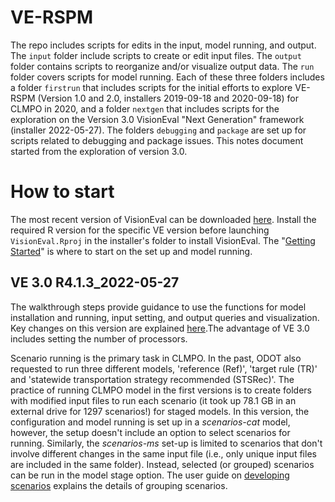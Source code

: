 # VE-RSPM

The repo includes scripts for edits in the input, model running, and output. The `input` folder include scripts to create or edit input files. The `output` folder contains scripts to reorganize and/or visualize output data. The `run` folder covers scripts for model running. Each of these three folders includes a folder `firstrun` that includes scripts for the initial efforts to explore VE-RSPM (Version 1.0 and 2.0, installers 2019-09-18 and 2020-09-18) for CLMPO in 2020, and a folder `nextgen` that includes scripts for the exploration on the Version 3.0 VisionEval "Next Generation" framework (installer 2022-05-27). The folders `debugging` and `package` are set up for scripts related to debugging and package issues. This notes document started from the exploration of version 3.0.

# How to start

The most recent version of VisionEval can be downloaded [here](https://visioneval.org/category/download.html). Install the required R version for the specific VE version before launching `VisionEval.Rproj` in the installer's folder to install VisionEval. The "[Getting Started](https://visioneval.org/docs/getting-started.html#getting-started)" is where to start on the set up and model running.

## VE 3.0 R4.1.3_2022-05-27

The walkthrough steps provide guidance to use the functions for model installation and running, input setting, and output queries and visualization. Key changes on this version are explained [here](https://github.com/VisionEval/VisionEval-Dev/releases/tag/beta-release-0.9).The advantage of VE 3.0 includes setting the number of processors.

Scenario running is the primary task in CLMPO. In the past, ODOT also requested to run three different models, 'reference (Ref)', 'target rule (TR)' and 'statewide transportation strategy recommended (STSRec)'. The practice of running CLMPO model in the first versions is to create folders with modified input files to run each scenario (it took up 78.1 GB in an external drive for 1297 scenarios!) for staged models. In this version, the configuration and model running is set up in a *scenarios-cat* model, however, the setup doesn't include an option to select scenarios for running. Similarly, the *scenarios-ms* set-up is limited to scenarios that don't involve different changes in the same input file (i.e., only unique input files are included in the same folder). Instead, selected (or grouped) scenarios can be run in the model stage option. The user guide on [developing scenarios](https://visioneval.org/docs/developing-scenarios.html) explains the details of grouping scenarios.
